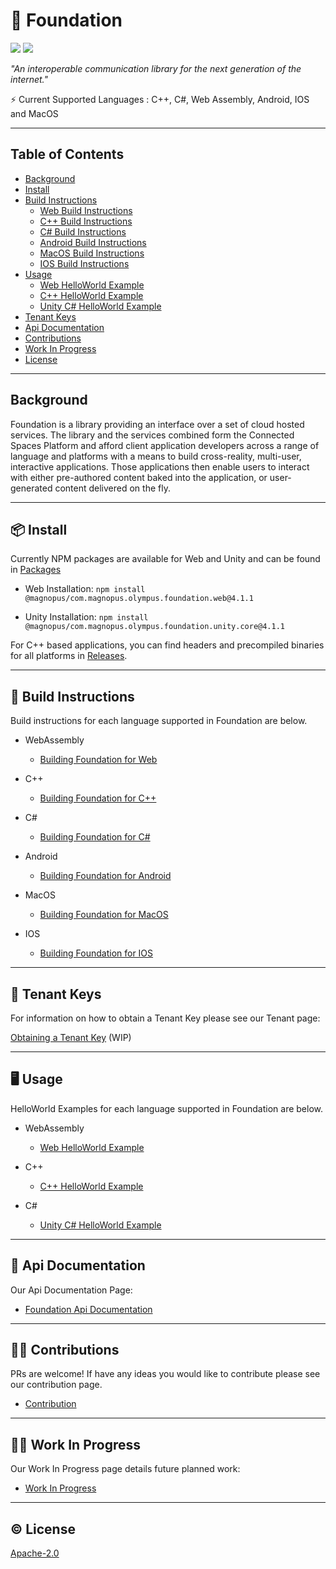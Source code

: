 # 🧱 Foundation

[![](https://img.shields.io/badge/readme%20style-standard-brightgreen.svg?style=flat-square)](https://github.com/magnopus/olympus-foundation/blob/main/LICENSE)
[![](https://img.shields.io/badge/License-Apache2.0-blue)](https://github.com/magnopus/olympus-foundation/blob/main/LICENSE)


_"An interoperable communication library for the next generation of the internet."_

⚡️ Current Supported Languages : C++, C#, Web Assembly, Android, IOS and MacOS

 
****

## Table of Contents

- [Background](#background)
- [Install](#-install)
- [Build Instructions](#-build-instructions)
  - [Web Build Instructions](https://github.com/magnopus/olympus-foundation/wiki/Building-Foundation-for-Web)
  - [C++ Build Instructions](https://github.com/magnopus/olympus-foundation/wiki/Building-Foundation-for-CPP)
  - [C# Build Instructions](https://github.com/magnopus/olympus-foundation/wiki/Building-Foundation-for-CSharp)
  - [Android Build Instructions](https://github.com/magnopus/olympus-foundation/wiki/Building-Foundation-for-Android)
  - [MacOS Build Instructions](https://github.com/magnopus/olympus-foundation/wiki/Building-Foundation-for-MacOS)
  - [IOS Build Instructions](https://github.com/magnopus/olympus-foundation/wiki/Building-Foundation-for-IOS)
- [Usage](#%EF%B8%8F-usage)
  - [Web HelloWorld Example](https://github.com/magnopus/olympus-foundation/tree/main/Examples/Web)
  - [C++ HelloWorld Example](https://github.com/magnopus/olympus-foundation/tree/main/Examples/CPlusPlus/HelloWorld)
  - [Unity C# HelloWorld Example](https://github.com/magnopus/olympus-foundation/tree/main/Examples/CSharp/Foundation-Unity-Example)
- [Tenant Keys](#-tenant-keys)
- [Api Documentation](#-api-documentation)
- [Contributions](#%EF%B8%8F-contributions)
- [Work In Progress](#woman_factory_worker-work-in-progress)
- [License](#%EF%B8%8F-license)

****

## Background
Foundation is a library providing an interface over a set of cloud hosted services. The library and the services combined form the Connected Spaces Platform and afford client application developers across a range of language and platforms with a means to build cross-reality, multi-user, interactive applications. Those applications then enable users to interact with either pre-authored content baked into the application, or user-generated content delivered on the fly.

****

## 📦 Install
Currently NPM packages are available for Web and Unity and can be found in [Packages](https://github.com/orgs/magnopus/packages?repo_name=olympus-foundation)

- Web Installation:  `npm install @magnopus/com.magnopus.olympus.foundation.web@4.1.1`

- Unity Installation: `npm install @magnopus/com.magnopus.olympus.foundation.unity.core@4.1.1`

For C++ based applications, you can find headers and precompiled binaries for all platforms in [Releases](https://github.com/magnopus/olympus-foundation/releases).

****

## 🔨 Build Instructions
Build instructions for each language supported in Foundation are below.

- WebAssembly 
    - [Building Foundation for Web](https://github.com/magnopus/olympus-foundation/wiki/Building-Foundation-for-Web)
- C++
    - [Building Foundation for C++](https://github.com/magnopus/olympus-foundation/wiki/Building-Foundation-for-CPP)

- C#
    - [Building Foundation for C#](https://github.com/magnopus/olympus-foundation/wiki/Building-Foundation-for-CSharp)

- Android
    - [Building Foundation for Android](https://github.com/magnopus/olympus-foundation/wiki/Building-Foundation-for-Android)

- MacOS
    - [Building Foundation for MacOS](https://github.com/magnopus/olympus-foundation/wiki/Building-Foundation-for-MacOS)

- IOS
    - [Building Foundation for IOS](https://github.com/magnopus/olympus-foundation/wiki/Building-Foundation-for-IOS)

****

## 🔑 Tenant Keys

For information on how to obtain a Tenant Key please see our Tenant page:

[Obtaining a Tenant Key](https://github.com/magnopus/olympus-foundation/wiki) (WIP)
****
## 🖥️ Usage
HelloWorld Examples for each language supported in Foundation are below.

- WebAssembly 
    - [Web HelloWorld Example](https://github.com/magnopus/olympus-foundation/tree/main/Examples/Web)
- C++
    - [C++ HelloWorld Example](https://github.com/magnopus/olympus-foundation/tree/main/Examples/CPlusPlus/HelloWorld)

- C#
    - [Unity C# HelloWorld Example](https://github.com/magnopus/olympus-foundation/tree/main/Examples/CSharp/Foundation-Unity-Example)

****

 ## 📖 Api Documentation

 Our Api Documentation Page:

 - [Foundation Api Documentation](https://builds.magnoboard.com/foundation-docs/index.html)


****

## 👷‍♂️ Contributions

PRs are welcome! If have any ideas you would like to contribute please see our contribution page.

 - [Contribution](/CONTRIBUTING.md)


****

## :woman_factory_worker: Work In Progress

Our Work In Progress page details future planned work:

 - [Work In Progress](https://github.com/magnopus/olympus-foundation/wiki/Work-In-Progress)


****

 ## ©️ License

 [Apache-2.0](https://github.com/magnopus/olympus-foundation/blob/main/LICENSE)


